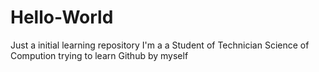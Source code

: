 # Hello-World
Just a initial learning repository
I'm a a Student of Technician Science of Compution trying to learn Github by myself

